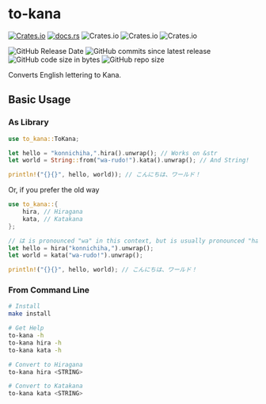 # to-kana
[![Crates.io](https://img.shields.io/crates/v/to-kana)](https://crates.io/crates/to-kana)
[![docs.rs](https://docs.rs/to-kana/badge.svg)](https://docs.rs/to-kana/)
![Crates.io](https://img.shields.io/crates/d/to-kana)
![Crates.io](https://img.shields.io/crates/dv/to-kana)
![Crates.io](https://img.shields.io/crates/l/to-kana)

![GitHub Release Date](https://img.shields.io/github/release-date/spenserblack/to-kana-rs)
![GitHub commits since latest release](https://img.shields.io/github/commits-since/spenserblack/to-kana-rs/latest)
![GitHub code size in bytes](https://img.shields.io/github/languages/code-size/spenserblack/to-kana-rs)
![GitHub repo size](https://img.shields.io/github/repo-size/spenserblack/to-kana-rs)

Converts English lettering to Kana.

## Basic Usage
### As Library
```rust
use to_kana::ToKana;

let hello = "konnichiha,".hira().unwrap(); // Works on &str
let world = String::from("wa-rudo!").kata().unwrap(); // And String!

println!("{}{}", hello, world)); // こんにちは、ワールド！
```
Or, if you prefer the old way
```rust
use to_kana::{
    hira, // Hiragana
    kata, // Katakana
};

// は is pronounced "wa" in this context, but is usually pronounced "ha"
let hello = hira("konnichiha,").unwrap();
let world = kata("wa-rudo!").unwrap();

println!("{}{}", hello, world); // こんにちは、ワールド！
```

### From Command Line
```bash
# Install
make install

# Get Help
to-kana -h
to-kana hira -h
to-kana kata -h

# Convert to Hiragana
to-kana hira <STRING>

# Convert to Katakana
to-kana kata <STRING>
```

